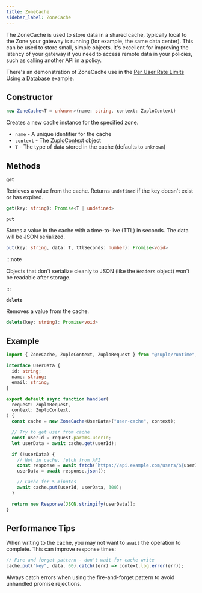 ```yaml
---
title: ZoneCache
sidebar_label: ZoneCache
---
```


The ZoneCache is used to store data in a shared cache, typically local to the
Zone your gateway is running (for example, the same data center). This can be
used to store small, simple objects. It's excellent for improving the latency of
your gateway if you need to access remote data in your policies, such as calling
another API in a policy.

There's an demonstration of ZoneCache use in the
[Per User Rate Limits Using a Database](/docs/articles/per-user-rate-limits-using-db)
example.

## Constructor

```ts
new ZoneCache<T = unknown>(name: string, context: ZuploContext)
```

Creates a new cache instance for the specified zone.

- `name` - A unique identifier for the cache
- `context` - The [ZuploContext](./zuplo-context.md) object
- `T` - The type of data stored in the cache (defaults to `unknown`)

## Methods

**`get`**

Retrieves a value from the cache. Returns `undefined` if the key doesn't exist
or has expired.

```ts
get(key: string): Promise<T | undefined>
```

**`put`**

Stores a value in the cache with a time-to-live (TTL) in seconds. The data will
be JSON serialized.

```ts
put(key: string, data: T, ttlSeconds: number): Promise<void>
```

:::note

Objects that don't serialize cleanly to JSON (like the `Headers` object) won't
be readable after storage.

:::

**`delete`**

Removes a value from the cache.

```ts
delete(key: string): Promise<void>
```

## Example

```ts
import { ZoneCache, ZuploContext, ZuploRequest } from "@zuplo/runtime";

interface UserData {
  id: string;
  name: string;
  email: string;
}

export default async function handler(
  request: ZuploRequest,
  context: ZuploContext,
) {
  const cache = new ZoneCache<UserData>("user-cache", context);

  // Try to get user from cache
  const userId = request.params.userId;
  let userData = await cache.get(userId);

  if (!userData) {
    // Not in cache, fetch from API
    const response = await fetch(`https://api.example.com/users/${userId}`);
    userData = await response.json();

    // Cache for 5 minutes
    await cache.put(userId, userData, 300);
  }

  return new Response(JSON.stringify(userData));
}
```

## Performance Tips

When writing to the cache, you may not want to `await` the operation to
complete. This can improve response times:

```ts
// Fire and forget pattern - don't wait for cache write
cache.put("key", data, 60).catch((err) => context.log.error(err));
```

Always catch errors when using the fire-and-forget pattern to avoid unhandled
promise rejections.

